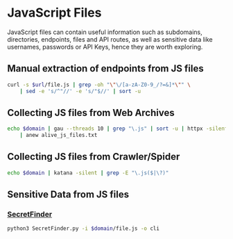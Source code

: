 # JavaScript Files

JavaScript files can contain useful information such as subdomains, directories, endpoints, files and API routes, as well as sensitive data like usernames, passwords or API Keys, hence they are worth exploring.

## Manual extraction of endpoints from JS files

```bash
curl -s $url/file.js | grep -oh "\"\/[a-zA-Z0-9_/?=&]*\"" \
    | sed -e 's/^"//' -e 's/"$//' | sort -u
```

## Collecting JS files from Web Archives

```bash
echo $domain | gau --threads 10 | grep "\.js" | sort -u | httpx -silent -mc 200 \
    | anew alive_js_files.txt
```

## Collecting JS files from Crawler/Spider

```bash
echo $domain | katana -silent | grep -E "\.js($|\?)"
```

## Sensitive Data from JS files

### [SecretFinder](https://github.com/m4ll0k/SecretFinder)

```bash
python3 SecretFinder.py -i $domain/file.js -o cli
```


